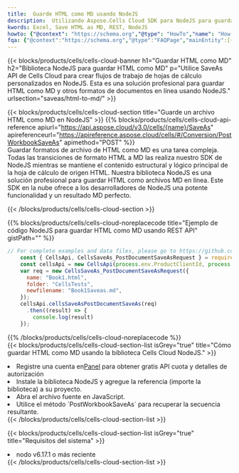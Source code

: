 ```yaml
---
title:  Guarde HTML como MD usando NodeJS
description:  Utilizando Aspose.Cells Cloud SDK para NodeJS para guardar el archivo de formato HTML como archivo de formato MD.
kwords: Excel, Save HTML as MD, REST, NodeJS
howto: {"@context": "https://schema.org","@type": "HowTo","name": "How to save HTML as MD using the Cells Cloud NodeJS library.","description": "How to save HTML as MD using the Cells Cloud NodeJS library.","image": {"@type": "ImageObject"},"url": "/nodejs/saveas/html-to-md/","step": [{ "@type": "HowToStep","name": "How to save HTML as MD using the Cells Cloud NodeJS library. step 1", "image": {"@type": "ImageObject",},"url": "/nodejs/saveas/html-to-md/","text": "Register an account at <a href='https://dashboard.aspose.cloud/'>Dashboard</a> to get free API quota & authorization details",},{ "@type": "HowToStep","name": "How to save HTML as MD using the Cells Cloud NodeJS library. step 1", "image": {"@type": "ImageObject",},"url": "/nodejs/saveas/html-to-md/","text": "Install NodeJS library and add the reference (import the library) to your project.",},{ "@type": "HowToStep","name": "How to save HTML as MD using the Cells Cloud NodeJS library. step 1", "image": {"@type": "ImageObject",},"url": "/nodejs/saveas/html-to-md/","text": "Open the source file in JavaScript.",},{ "@type": "HowToStep","name": "How to save HTML as MD using the Cells Cloud NodeJS library. step 1", "image": {"@type": "ImageObject",},"url": "/nodejs/saveas/html-to-md/","text": "Use the `PostWorkbookSaveAs` method to retrieve the resulting stream.",}, ],"supply": {"@type": "HowToSupply","name": "document"},"tool": [{"@type": "HowToTool","name": "Visual Studio, Visual Studio Code, WebStorm"},{"@type": "HowToTool","name": "Aspose Cells"}],"totalTime": "PT6M"}
fqa: {"@context":"https://schema.org","@type":"FAQPage","mainEntity":[{"@type":"Question","name":"Why save file as other formats file in C# using REST API?","acceptedAnswer":{"@type":"Answer","text":"Documents are encoded in many ways, and some files may be incompatible with the software you use. To open and read such files, just save them as appropriate file formats.<br/><ol><li>Install .NET SDK and add the reference (import the library) to your project.</li><li>Open the source file in C# using REST API.</li><li>Call the PostWorkbookSaveAsRequest() method, passing an output filename with required extension.</li><li>Get the result of save as a separate file.</li></ol>"}},{"@type":"Question","name":"What file formats can I save as with your C# library?","acceptedAnswer":{"@type":"Answer","text":"We support a variety of file formats for conversion using .NET library, including XLSX, Excel, xls , PDF, CSV, HTML, Markdown, XML, PNG, JPG, TIFF, Json, TXT and many more."}},{"@type":"Question","name":"What is the maximum allowed file size for conversion using this .NET library?","acceptedAnswer":{"@type":"Answer","text":"There are no file size limits for format conversions using .NET library."}}]}
---
```

{{< blocks/products/cells/cells-cloud-banner h1="Guardar HTML como MD" h2="Biblioteca NodeJS para guardar HTML como MD" p="Utilice SaveAs API de Cells Cloud para crear flujos de trabajo de hojas de cálculo personalizados en NodeJS. Esta es una solución profesional para guardar HTML como MD y otros formatos de documentos en línea usando NodeJS." urlsection="saveas/html-to-md/" >}}

{{< blocks/products/cells/cells-cloud-section title="Guarde un archivo HTML como MD en NodeJS" >}}
{{% blocks/products/cells/cells-cloud-api-reference apiurl="https://api.aspose.cloud/v3.0/cells/{name}/SaveAs" apireferenceurl="https://apireference.aspose.cloud/cells/#/Conversion/PostWorkbookSaveAs" apimethod="POST" %}}
<br/>
Guardar formatos de archivo de HTML como MD es una tarea compleja. Todas las transiciones de formato HTML a MD las realiza nuestro SDK de NodeJS mientras se mantiene el contenido estructural y lógico principal de la hoja de cálculo de origen HTML. Nuestra biblioteca NodeJS es una solución profesional para guardar HTML como archivos MD en línea. Este SDK en la nube ofrece a los desarrolladores de NodeJS una potente funcionalidad y un resultado MD perfecto.

{{< /blocks/products/cells/cells-cloud-section >}}

{{% blocks/products/cells/cells-cloud-noreplacecode title="Ejemplo de código NodeJS para guardar HTML como MD usando REST API" gistPath="" %}}
  
```js
// For complete examples and data files, please go to https://github.com/aspose-cells-cloud/aspose-cells-cloud-node/
    const { CellsApi, CellsSaveAs_PostDocumentSaveAsRequest } = require("asposecellscloud");
    const cellsApi = new CellsApi(process.env.ProductClientId, process.env.ProductClientSecret);
    var req = new CellsSaveAs_PostDocumentSaveAsRequest({
      name: "Book1.html",
      folder: "CellsTests",
      newfilename: "Book1Saveas.md",
    });
    cellsApi.cellsSaveAsPostDocumentSaveAs(req)
      .then((result) => {
        console.log(result)
    });
```
  
{{% /blocks/products/cells/cells-cloud-noreplacecode %}}
<br/>
{{< blocks/products/cells/cells-cloud-section-list isGrey="true" title="Cómo guardar HTML como MD usando la biblioteca Cells Cloud NodeJS." >}}
<li> Registre una cuenta en<a href="https://dashboard.aspose.cloud/">Panel</a> para obtener gratis API cuota y detalles de autorización</li>
<li>Instale la biblioteca NodeJS y agregue la referencia (importe la biblioteca) a su proyecto.</li>
<li>Abra el archivo fuente en JavaScript.</li>
<li>Utilice el método `PostWorkbookSaveAs` para recuperar la secuencia resultante.</li>
{{< /blocks/products/cells/cells-cloud-section-list >}}

{{< blocks/products/cells/cells-cloud-section-list isGrey="true" title="Requisitos del sistema" >}}
<li>nodo v6.17.1 o más reciente</li>
{{< /blocks/products/cells/cells-cloud-section-list >}}
